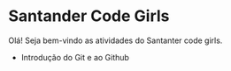 # Santander Code Girls

Olá! Seja bem-vindo as atividades do Santanter code girls.

 - Introdução do Git e ao Github
